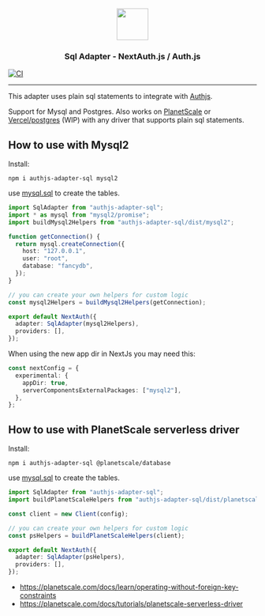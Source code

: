 <p align="center">
  <br/>
  <a href="https://authjs.dev" target="_blank">
    <img height="64px" src="https://authjs.dev/img/logo/logo-sm.png" />
  </a>
  <h3 align="center"><b>Sql Adapter</b> - NextAuth.js / Auth.js</a></h3>
</p>

[![CI](https://github.com/roelandmoors/authjs-adapter-sql/actions/workflows/test.yml/badge.svg)](https://github.com/roelandmoors/authjs-adapter-sql/actions/workflows/test.yml)

---

This adapter uses plain sql statements to integrate with [Authjs](https://authjs.dev/).

Support for Mysql and Postgres. Also works on [PlanetScale](https://planetscale.com/) or [Vercel/postgres](https://github.com/vercel/storage/tree/main/packages/postgres) (WIP) with any driver that supports plain sql statements.

## How to use with Mysql2

Install:

```
npm i authjs-adapter-sql mysql2
```

use [mysql.sql](mysql.sql) to create the tables.

```ts
import SqlAdapter from "authjs-adapter-sql";
import * as mysql from "mysql2/promise";
import buildMysql2Helpers from "authjs-adapter-sql/dist/mysql2";

function getConnection() {
  return mysql.createConnection({
    host: "127.0.0.1",
    user: "root",
    database: "fancydb",
  });
}

// you can create your own helpers for custom logic
const mysql2Helpers = buildMysql2Helpers(getConnection);

export default NextAuth({
  adapter: SqlAdapter(mysql2Helpers),
  providers: [],
});
```

When using the new app dir in NextJs you may need this:

```ts
const nextConfig = {
  experimental: {
    appDir: true,
    serverComponentsExternalPackages: ["mysql2"],
  },
};
```

## How to use with PlanetScale serverless driver

Install:

```
npm i authjs-adapter-sql @planetscale/database
```

use [mysql.sql](mysql.sql) to create the tables.

```ts
import SqlAdapter from "authjs-adapter-sql";
import buildPlanetScaleHelpers from "authjs-adapter-sql/dist/planetscale";

const client = new Client(config);

// you can create your own helpers for custom logic
const psHelpers = buildPlanetScaleHelpers(client);

export default NextAuth({
  adapter: SqlAdapter(psHelpers),
  providers: [],
});
```

- https://planetscale.com/docs/learn/operating-without-foreign-key-constraints
- https://planetscale.com/docs/tutorials/planetscale-serverless-driver
